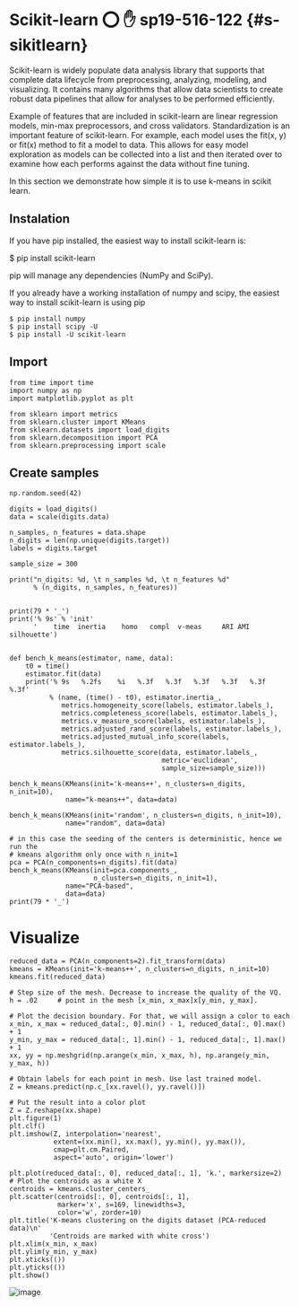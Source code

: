 # Scikit-learn :o: :hand: sp19-516-122 {#s-sikitlearn}

Scikit-learn is widely populate data analysis library that supports
that complete data lifecycle from preprocessing, analyzing, modeling,
and visualizing. It contains many algorithms that allow data scientists
to create robust data pipelines that allow for analyses to be performed
efficiently.

Example of features that are included in scikit-learn are linear 
regression models, min-max preprocessors, and cross validators.
Standardization is an important feature of scikit-learn. For example,
each model uses the fit(x, y) or fit(x) method to fit a model to data.
This allows for easy model exploration as models can be collected into
a list and then iterated over to examine how each performs against the
data without fine tuning.

In this section we demonstrate how simple it is to use k-means in
scikit learn.

## Instalation

If you have pip installed, the easiest way to install scikit-learn is:

$ pip install scikit-learn

pip will manage any dependencies (NumPy and SciPy).

If you already have a working installation of numpy and scipy, the
easiest way to install scikit-learn is using pip

    $ pip install numpy
    $ pip install scipy -U
    $ pip install -U scikit-learn

Import
------

    from time import time
    import numpy as np
    import matplotlib.pyplot as plt

    from sklearn import metrics
    from sklearn.cluster import KMeans
    from sklearn.datasets import load_digits
    from sklearn.decomposition import PCA
    from sklearn.preprocessing import scale

Create samples
--------------

    np.random.seed(42)

    digits = load_digits()
    data = scale(digits.data)

    n_samples, n_features = data.shape
    n_digits = len(np.unique(digits.target))
    labels = digits.target

    sample_size = 300

    print("n_digits: %d, \t n_samples %d, \t n_features %d"
          % (n_digits, n_samples, n_features))


    print(79 * '_')
    print('% 9s' % 'init'
          '    time  inertia    homo   compl  v-meas     ARI AMI  silhouette')


    def bench_k_means(estimator, name, data):
        t0 = time()
        estimator.fit(data)
        print('% 9s   %.2fs    %i   %.3f   %.3f   %.3f   %.3f   %.3f    %.3f'
              % (name, (time() - t0), estimator.inertia_,
                 metrics.homogeneity_score(labels, estimator.labels_),
                 metrics.completeness_score(labels, estimator.labels_),
                 metrics.v_measure_score(labels, estimator.labels_),
                 metrics.adjusted_rand_score(labels, estimator.labels_),
                 metrics.adjusted_mutual_info_score(labels,  estimator.labels_),
                 metrics.silhouette_score(data, estimator.labels_,
                                          metric='euclidean',
                                          sample_size=sample_size)))

    bench_k_means(KMeans(init='k-means++', n_clusters=n_digits, n_init=10),
                  name="k-means++", data=data)

    bench_k_means(KMeans(init='random', n_clusters=n_digits, n_init=10),
                  name="random", data=data)

    # in this case the seeding of the centers is deterministic, hence we run the
    # kmeans algorithm only once with n_init=1
    pca = PCA(n_components=n_digits).fit(data)
    bench_k_means(KMeans(init=pca.components_, 
                         n_clusters=n_digits, n_init=1),
                  name="PCA-based",
                  data=data)
    print(79 * '_')

Visualize
=========

    reduced_data = PCA(n_components=2).fit_transform(data)
    kmeans = KMeans(init='k-means++', n_clusters=n_digits, n_init=10)
    kmeans.fit(reduced_data)

    # Step size of the mesh. Decrease to increase the quality of the VQ.
    h = .02     # point in the mesh [x_min, x_max]x[y_min, y_max].

    # Plot the decision boundary. For that, we will assign a color to each
    x_min, x_max = reduced_data[:, 0].min() - 1, reduced_data[:, 0].max() + 1
    y_min, y_max = reduced_data[:, 1].min() - 1, reduced_data[:, 1].max() + 1
    xx, yy = np.meshgrid(np.arange(x_min, x_max, h), np.arange(y_min, y_max, h))

    # Obtain labels for each point in mesh. Use last trained model.
    Z = kmeans.predict(np.c_[xx.ravel(), yy.ravel()])

    # Put the result into a color plot
    Z = Z.reshape(xx.shape)
    plt.figure(1)
    plt.clf()
    plt.imshow(Z, interpolation='nearest',
               extent=(xx.min(), xx.max(), yy.min(), yy.max()),
               cmap=plt.cm.Paired,
               aspect='auto', origin='lower')

    plt.plot(reduced_data[:, 0], reduced_data[:, 1], 'k.', markersize=2)
    # Plot the centroids as a white X
    centroids = kmeans.cluster_centers_
    plt.scatter(centroids[:, 0], centroids[:, 1],
                marker='x', s=169, linewidths=3,
                color='w', zorder=10)
    plt.title('K-means clustering on the digits dataset (PCA-reduced data)\n'
              'Centroids are marked with white cross')
    plt.xlim(x_min, x_max)
    plt.ylim(y_min, y_max)
    plt.xticks(())
    plt.yticks(())
    plt.show()

![image](images/scikit-learn-k-means_10_0.png)
